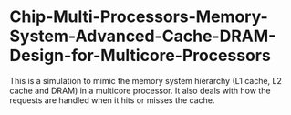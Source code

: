 # Chip-Multi-Processors-Memory-System-Advanced-Cache-DRAM-Design-for-Multicore-Processors

This is a simulation to mimic the memory system hierarchy (L1 cache, L2 cache and DRAM) in a multicore processor. It also deals with how the requests are handled when it hits or misses the cache.

